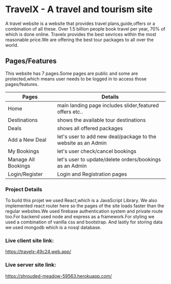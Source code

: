 # TravelX - A travel and tourism site

A travel website is a website that provides travel plans,guide,offers or a combination of all these. Over 1.5 billion people book travel per year, 70% of which is done online.
Travelx provides the best sevrices within the most reasonable price.We are offering the best tour packages to all over the world.

## Pages/Features
This website has 7 pages.Some pages are public and some are protected,which means user needs to be logged in to access those pages/features.


Pages               | Details
-------------       | -------------
Home                | main landing page includes slider,featured offers etc..
Destinations        | shows the available tour destinations
Deals               | shows all offered packages
Add a New Deal      | let's user to add new deal/package to the website as an Admin
My Bookings         | let's user check/cancel bookings
Manage All Bookings | let's user to update/delete orders/bookings as an Admin
Login/Register      | Login and Registration pages

### Project Details
To build this projet we used React,which is a JavaScript Library. We also implemented react router here so the pages of the site loads faster than the regular websites.We used firebase authentication system and private route too.For backend used node and express as a framework.For styling we used a combination of vanilla css and bootstrap.
And lastly for storing data we used mongodb which is a nosql database.


### Live client site link:
https://travelx-49c24.web.app/

### Live server site link:
https://shrouded-meadow-59563.herokuapp.com/